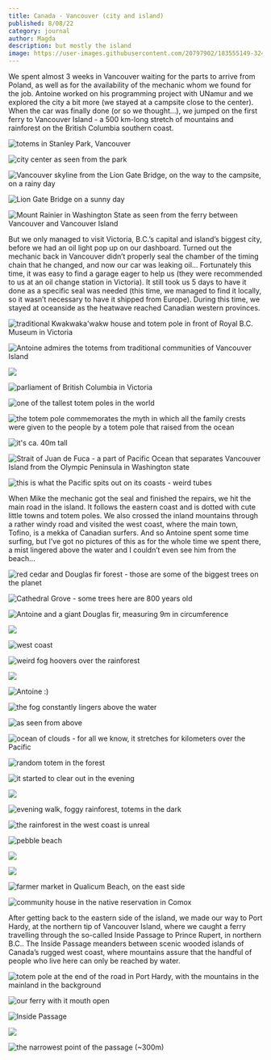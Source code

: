 ```yaml
---
title: Canada - Vancouver (city and island)
published: 8/08/22
category: journal
author: Magda
description: but mostly the island
image: https://user-images.githubusercontent.com/20797902/183555149-324e9622-ecd8-4ca5-972b-c9e9f633ef90.jpg
---
```


We spent almost 3 weeks in Vancouver waiting for the parts to arrive from Poland, as well as for the availability of the mechanic whom we found for the job. Antoine worked on his programming project with UNamur and we explored the city a bit more (we stayed at a campsite close to the center). When the car was finally done (or so we thought…), we jumped on the first ferry to Vancouver Island - a 500 km-long stretch of mountains and rainforest on the British Columbia southern coast. 

![totems in Stanley Park, Vancouver](https://user-images.githubusercontent.com/20797902/183554836-8b5ac777-598a-444f-b665-e85fe4a0dafb.jpg)

![city center as seen from the park](https://user-images.githubusercontent.com/20797902/183554962-9a0ab197-b726-4dfa-95ed-e8954754238b.jpg)

![Vancouver skyline from the Lion Gate Bridge, on the way to the campsite, on a rainy day](https://user-images.githubusercontent.com/20797902/183554984-53270a69-3b5b-4cd6-ac93-ae9ae2bdac90.jpg)

![Lion Gate Bridge on a sunny day](https://user-images.githubusercontent.com/20797902/183555052-cc866c85-691a-4515-95d3-31aafa93be05.jpg)

![Mount Rainier in Washington State as seen from the ferry between Vancouver and Vancouver Island](https://user-images.githubusercontent.com/20797902/183555115-5fd0d0f7-b3e3-4d5c-8975-1e047036f0e1.jpg)

But we only managed to visit Victoria, B.C.’s capital and island’s biggest city, before we had an oil light pop up on our dashboard. Turned out the mechanic back in Vancouver didn’t properly seal the chamber of the timing chain that he changed, and now our car was leaking oil… Fortunately this time, it was easy to find a garage eager to help us (they were recommended to us at an oil change station in Victoria). It still took us 5 days to have it done as a specific seal was needed (this time, we managed to find it locally, so it wasn’t necessary to have it shipped from Europe). During this time, we stayed at oceanside as the heatwave reached Canadian western provinces.

![traditional Kwakwaka'wakw house and totem pole in front of Royal B.C. Museum in Victoria](https://user-images.githubusercontent.com/20797902/183555149-324e9622-ecd8-4ca5-972b-c9e9f633ef90.jpg)

![Antoine admires the totems from traditional communities of Vancouver Island](https://user-images.githubusercontent.com/20797902/183555224-36b77cb4-9336-4fe8-a5f3-12f872844a73.jpg)

![](https://user-images.githubusercontent.com/20797902/183555288-0339f0e8-1036-43b5-9ebe-f97c0d94dea4.jpg)

![parliament of British Columbia in Victoria](https://user-images.githubusercontent.com/20797902/183555306-db671b16-8bca-4748-a598-6d3c186c0ccb.jpg)

![one of the tallest totem poles in the world](https://user-images.githubusercontent.com/20797902/183555338-c56618d6-f83d-43e1-9aa7-9b9015ecc571.jpg)

![the totem pole commemorates the myth in which all the family crests were given to the people by a totem pole that raised from the ocean](https://user-images.githubusercontent.com/20797902/183555363-d3b3ff66-067a-4704-a443-a724da0f9dd8.jpg)

![it's ca. 40m tall](https://user-images.githubusercontent.com/20797902/183555395-65546d26-b956-4763-b997-3140a2d8f455.jpg)

![Strait of Juan de Fuca - a part of Pacific Ocean that separates Vancouver Island from the Olympic Peninsula in Washington state](https://user-images.githubusercontent.com/20797902/183555419-75612f52-4942-40bc-9d23-65fb8f97a2c7.jpg)

![this is what the Pacific spits out on its coasts - weird tubes](https://user-images.githubusercontent.com/20797902/183555458-e4671b0a-ff41-40f4-882f-e1e706d8811e.jpg)

When Mike the mechanic got the seal and finished the repairs, we hit the main road in the island. It follows the eastern coast and is dotted with cute little towns and totem poles. We also crossed the inland mountains through a rather windy road and visited the west coast, where the main town, Tofino, is a mekka of Canadian surfers. And so Antoine spent some time surfing, but I’ve got no pictures of this as for the whole time we spent there, a mist lingered above the water and I couldn’t even see him from the beach…

![red cedar and Douglas fir forest - those are some of the biggest trees on the planet](https://user-images.githubusercontent.com/20797902/183555487-7f6571f3-fa05-4584-b718-08a2e4091ced.jpg)

![Cathedral Grove - some trees here are 800 years old](https://user-images.githubusercontent.com/20797902/183555593-b6469397-d05c-4d02-ab7e-e348673a6674.jpg)

![Antoine and a giant Douglas fir, measuring 9m in circumference ](https://user-images.githubusercontent.com/20797902/183555658-20b2c8a9-db3c-44af-9bd8-86493ab8c5d0.jpg)

![](https://user-images.githubusercontent.com/20797902/183555704-1dc44e14-613c-43db-a376-d19e79e403f9.jpg)

![west coast](https://user-images.githubusercontent.com/20797902/183555748-7ec67632-93c7-46c8-9078-76d32308de3a.jpg)

![weird fog hoovers over the rainforest](https://user-images.githubusercontent.com/20797902/183555827-56d4aed3-f7e0-44ca-8560-0c233196a2c6.jpg)

![](https://user-images.githubusercontent.com/20797902/183555900-76a15c94-e4a0-4108-85a7-23119e2d7891.jpg)

![Antoine :)](https://user-images.githubusercontent.com/20797902/183555960-58f74f93-b59e-4d9a-9c2c-a8b2732f2624.jpg)

![the fog constantly lingers above the water](https://user-images.githubusercontent.com/20797902/183556041-d2c04f47-518d-4696-9ee1-85eeb6aaff0a.jpg)

![as seen from above](https://user-images.githubusercontent.com/20797902/183556122-e616caf1-e144-4fa0-ac00-c1cd6b98c2ed.jpg)

![ocean of clouds - for all we know, it stretches for kilometers over the Pacific](https://user-images.githubusercontent.com/20797902/183556251-389ac5df-531f-4adc-b14b-12ed3775b888.jpg)

![random totem in the forest](https://user-images.githubusercontent.com/20797902/183558481-7ac73391-813f-42d0-b6f6-2c8d486e5cf4.jpg)

![it started to clear out in the evening](https://user-images.githubusercontent.com/20797902/183558583-55ef1ae2-e3f8-4daf-8491-f5c3b10f6486.jpg)

![](https://user-images.githubusercontent.com/20797902/183558614-f9c0a31d-42fb-4637-83c0-2ccda2780e4f.jpg)

![evening walk, foggy rainforest, totems in the dark](https://user-images.githubusercontent.com/20797902/183558699-12cb9701-83ad-4072-9f57-20b63b7c50f0.jpg)

![the rainforest in the west coast is unreal](https://user-images.githubusercontent.com/20797902/183558749-3535399f-0592-44e7-ad20-fd62c0f2395e.jpg)

![pebble beach](https://user-images.githubusercontent.com/20797902/183558808-58b996b3-da02-41a9-924a-9a0282a96689.jpg)

![](https://user-images.githubusercontent.com/20797902/183558903-4fe74457-7c42-4b6a-bd40-63b503086b19.jpg)

![](https://user-images.githubusercontent.com/20797902/183558978-94964969-e4ff-4958-a923-ccdf3726e102.jpg)

![farmer market in Qualicum Beach, on the east side](https://user-images.githubusercontent.com/20797902/183559032-0b7feee6-e571-4206-960f-4066ba21e00f.jpg)

![community house in the native reservation in Comox](https://user-images.githubusercontent.com/20797902/183559090-b4f16166-a1bf-4220-a4bd-d44bd5a2d32f.jpg)

After getting back to the eastern side of the island, we made our way to Port Hardy, at the northern tip of Vancouver Island, where we caught a ferry travelling through the so-called Inside Passage to Prince Rupert, in northern B.C.. The Inside Passage meanders between scenic wooded islands of Canada’s rugged west coast, where mountains assure that the handful of people who live here can only be reached by water.

![totem pole at the end of the road in Port Hardy, with the mountains in the mainland in the background](https://user-images.githubusercontent.com/20797902/183559211-314a90de-e51a-48c3-a982-9e57f80b10b8.jpg)

![our ferry with it mouth open](https://user-images.githubusercontent.com/20797902/183559492-626606bb-b6d9-47f7-a1bc-c166a0f954c0.jpg)

![Inside Passage](https://user-images.githubusercontent.com/20797902/183559521-ce3f775e-2cc9-492e-a4f7-7faee88c7bc1.jpg)

![](https://user-images.githubusercontent.com/20797902/183559574-622259a7-35d4-4789-88ab-e417087769ec.jpg)

![the narrowest point of the passage (~300m)](https://user-images.githubusercontent.com/20797902/183559598-8ce844e8-0a9e-4295-8cca-9c3170d9cc6a.jpg)
